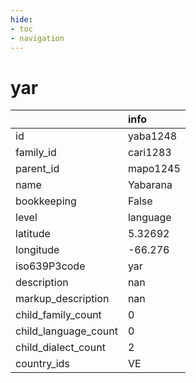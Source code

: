```yaml
---
hide:
- toc
- navigation
---
```

# yar
|                      | info     |
|:---------------------|:---------|
| id                   | yaba1248 |
| family_id            | cari1283 |
| parent_id            | mapo1245 |
| name                 | Yabarana |
| bookkeeping          | False    |
| level                | language |
| latitude             | 5.32692  |
| longitude            | -66.276  |
| iso639P3code         | yar      |
| description          | nan      |
| markup_description   | nan      |
| child_family_count   | 0        |
| child_language_count | 0        |
| child_dialect_count  | 2        |
| country_ids          | VE       |
